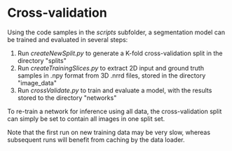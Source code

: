 # Cross-validation
Using the code samples in the *scripts* subfolder, a segmentation model can be trained and evaluated in several steps:

1. Run *createNewSplit.py* to generate a K-fold cross-validation split in the directory "splits"
2. Run *createTrainingSlices.py* to extract 2D input and ground truth samples in .npy format from 3D .nrrd files, stored in the directory "image_data"
3. Run *crossValidate.py* to train and evaluate a model, with the results stored to the directory "networks"

To re-train a network for inference using all data, the cross-validation split can simply be set to contain all images in one split set.

Note that the first run on new training data may be very slow, whereas subsequent runs will benefit from caching by the data loader.
